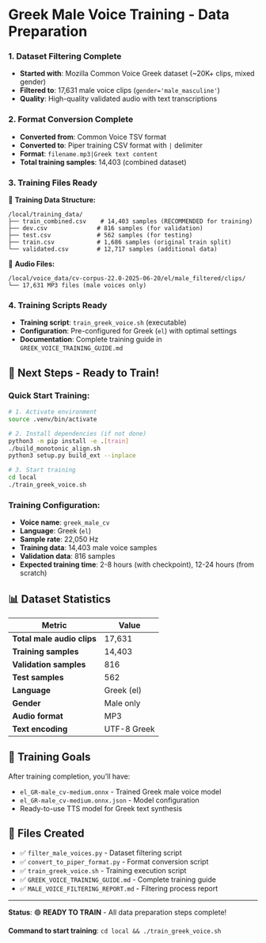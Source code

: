 #  Greek Male Voice Training - Data Preparation 


### 1. Dataset Filtering Complete
- **Started with**: Mozilla Common Voice Greek dataset (~20K+ clips, mixed gender)
- **Filtered to**: 17,631 male voice clips (`gender='male_masculine'`)
- **Quality**: High-quality validated audio with text transcriptions

### 2. Format Conversion Complete  
- **Converted from**: Common Voice TSV format
- **Converted to**: Piper training CSV format with `|` delimiter
- **Format**: `filename.mp3|Greek text content`
- **Total training samples**: 14,403 (combined dataset)

### 3. Training Files Ready
📁 **Training Data Structure:**
```
/local/training_data/
├── train_combined.csv    # 14,403 samples (RECOMMENDED for training)
├── dev.csv              # 816 samples (for validation)  
├── test.csv             # 562 samples (for testing)
├── train.csv            # 1,686 samples (original train split)
└── validated.csv        # 12,717 samples (additional data)
```

📁 **Audio Files:**
```
/local/voice_data/cv-corpus-22.0-2025-06-20/el/male_filtered/clips/
└── 17,631 MP3 files (male voices only)
```

### 4. Training Scripts Ready
- **Training script**: `train_greek_voice.sh` (executable)
- **Configuration**: Pre-configured for Greek (`el`) with optimal settings
- **Documentation**: Complete training guide in `GREEK_VOICE_TRAINING_GUIDE.md`

## 🚀 Next Steps - Ready to Train!

### Quick Start Training:
```bash
# 1. Activate environment
source .venv/bin/activate

# 2. Install dependencies (if not done)
python3 -m pip install -e .[train]
./build_monotonic_align.sh
python3 setup.py build_ext --inplace

# 3. Start training
cd local
./train_greek_voice.sh
```

### Training Configuration:
- **Voice name**: `greek_male_cv`
- **Language**: Greek (`el`)
- **Sample rate**: 22,050 Hz
- **Training data**: 14,403 male voice samples
- **Validation data**: 816 samples
- **Expected training time**: 2-8 hours (with checkpoint), 12-24 hours (from scratch)

## 📊 Dataset Statistics

| Metric | Value |
|--------|--------|
| **Total male audio clips** | 17,631 |
| **Training samples** | 14,403 |
| **Validation samples** | 816 |
| **Test samples** | 562 |
| **Language** | Greek (el) |
| **Gender** | Male only |
| **Audio format** | MP3 |
| **Text encoding** | UTF-8 Greek |

## 🎯 Training Goals
After training completion, you'll have:
- `el_GR-male_cv-medium.onnx` - Trained Greek male voice model
- `el_GR-male_cv-medium.onnx.json` - Model configuration
- Ready-to-use TTS model for Greek text synthesis

## 🔧 Files Created
- ✅ `filter_male_voices.py` - Dataset filtering script
- ✅ `convert_to_piper_format.py` - Format conversion script  
- ✅ `train_greek_voice.sh` - Training execution script
- ✅ `GREEK_VOICE_TRAINING_GUIDE.md` - Complete training guide
- ✅ `MALE_VOICE_FILTERING_REPORT.md` - Filtering process report

---

**Status**: 🟢 **READY TO TRAIN** - All data preparation steps complete!

**Command to start training**: `cd local && ./train_greek_voice.sh`
